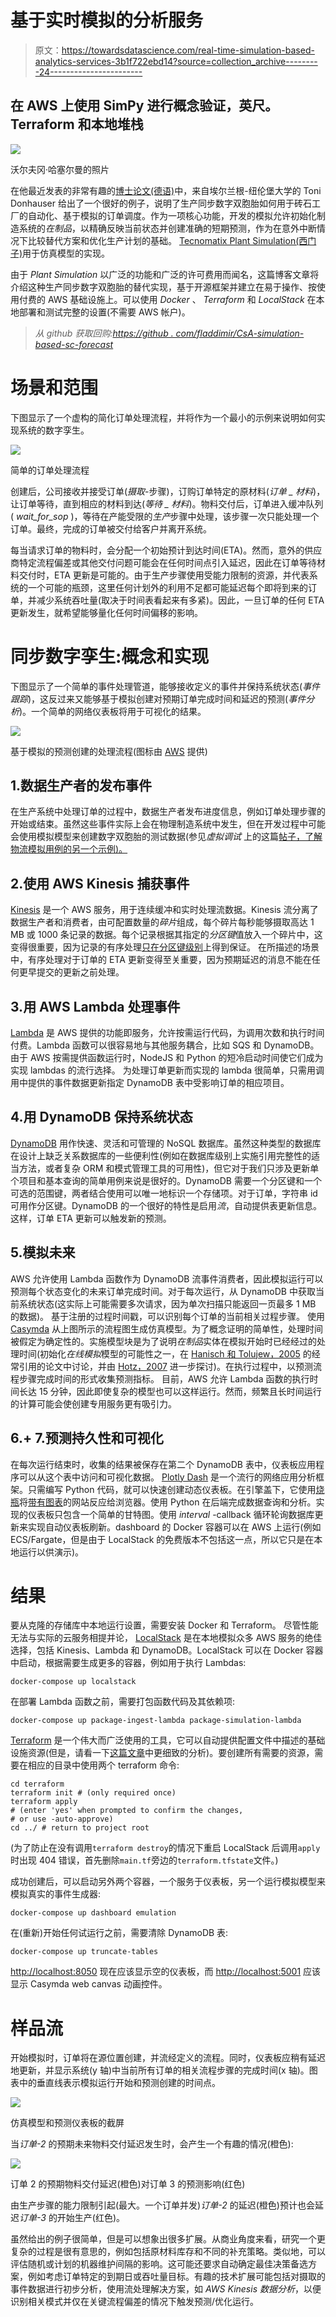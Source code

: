 # 基于实时模拟的分析服务

> 原文：<https://towardsdatascience.com/real-time-simulation-based-analytics-services-3b1f722ebd14?source=collection_archive---------24----------------------->

## 在 AWS 上使用 SimPy 进行概念验证，英尺。Terraform 和本地堆栈

![](img/918e4adab7d79861da656925e8aa2f94.png)

沃尔夫冈·哈塞尔曼的照片

在他最近发表的非常有趣的[博士论文(德语)](http://nbn-resolving.de/urn:nbn:de:bvb:29-opus4-145483)中，来自埃尔兰根-纽伦堡大学的 Toni Donhauser 给出了一个很好的例子，说明了生产同步数字双胞胎如何用于砖石工厂的自动化、基于模拟的订单调度。作为一项核心功能，开发的模拟允许初始化制造系统的*在制品*，以精确反映当前状态并创建准确的短期预测，作为在意外中断情况下比较替代方案和优化生产计划的基础。 [Tecnomatix Plant Simulation(西门子)](https://www.plm.automation.siemens.com/global/de/products/manufacturing-planning/plant-simulation-throughput-optimization.html)用于仿真模型的实现。

由于 *Plant Simulation* 以广泛的功能和广泛的许可费用而闻名，这篇博客文章将介绍这种生产同步数字双胞胎的替代实现，基于开源框架并建立在易于操作、按使用付费的 AWS 基础设施上。可以使用 *Docker* 、 *Terraform* 和 *LocalStack* 在本地部署和测试完整的设置(不需要 AWS 帐户)。

> *从 github 获取回购:*[*https://github . com/fladdimir/CsA-simulation-based-sc-forecast*](https://github.com/fladdimir/csa-simulation-based-sc-forecast)

# 场景和范围

下图显示了一个虚构的简化订单处理流程，并将作为一个最小的示例来说明如何实现系统的数字孪生。

![](img/3eaa970153036d1e08f8e2ad44605df5.png)

简单的订单处理流程

创建后，公司接收并接受订单(*摄取*-步骤)，订购订单特定的原材料(*订单 _ 材料*)，让订单等待，直到相应的材料到达(*等待 _ 材料*)。物料交付后，订单进入缓冲队列( *wait_for_sop* )，等待在产能受限的*生产*步骤中处理，该步骤一次只能处理一个订单。最终，完成的订单被交付给客户并离开系统。

每当请求订单的物料时，会分配一个初始预计到达时间(ETA)。然而，意外的供应商特定流程偏差或其他交付问题可能会在任何时间点引入延迟，因此在订单等待材料交付时，ETA 更新是可能的。由于生产步骤使用受能力限制的资源，并代表系统的一个可能的瓶颈，这里任何计划外的利用不足都可能延迟每个即将到来的订单，并减少系统吞吐量(取决于时间表看起来有多紧)。因此，一旦订单的任何 ETA 更新发生，就希望能够量化任何时间偏移的影响。

# 同步数字孪生:概念和实现

下图显示了一个简单的事件处理管道，能够接收定义的事件并保持系统状态(*事件跟踪*)，这反过来又能够基于模拟创建对预期订单完成时间和延迟的预测(*事件分析*)。一个简单的网络仪表板将用于可视化的结果。

![](img/1bb53469b2c5aa60ab2fcaca3121eebd.png)

基于模拟的预测创建的处理流程(图标由 [AWS](https://aws.amazon.com/de/architecture/icons/) 提供)

## 1.数据生产者的发布事件

在生产系统中处理订单的过程中，数据生产者发布进度信息，例如订单处理步骤的开始或结束。虽然这些事件实际上会在物理制造系统中发生，但在开发过程中可能会使用模拟模型来创建数字双胞胎的测试数据(参见*虚拟调试* 上的这篇[帖子，了解物流模拟用例的另一个示例)。](https://fladdimir.github.io/post/csa-vcom/)

## 2.使用 AWS Kinesis 捕获事件

[Kinesis](https://docs.aws.amazon.com/streams/latest/dev/key-concepts.html) 是一个 AWS 服务，用于连续缓冲和实时处理流数据。Kinesis 流分离了数据生产者和消费者，由可配置数量的*碎片*组成，每个碎片每秒能够摄取高达 1 MB 或 1000 条记录的数据。每个记录根据其指定的*分区键*值放入一个碎片中，这变得很重要，因为记录的有序处理[只在分区键级别](https://aws.amazon.com/blogs/compute/new-aws-lambda-scaling-controls-for-kinesis-and-dynamodb-event-sources/)上得到保证。
在所描述的场景中，有序处理对于订单的 ETA 更新变得至关重要，因为预期延迟的消息不能在任何更早提交的更新之前处理。

## 3.用 AWS Lambda 处理事件

[Lambda](https://aws.amazon.com/lambda/?nc1=h_ls) 是 AWS 提供的功能即服务，允许按需运行代码，为调用次数和执行时间付费。Lambda 函数可以很容易地与其他服务耦合，比如 SQS 和 DynamoDB。由于 AWS 按需提供函数运行时，NodeJS 和 Python 的短冷启动时间使它们成为实现 lambdas 的流行选择。
为处理订单更新而实现的 lambda 很简单，只需用调用中提供的事件数据更新指定 DynamoDB 表中受影响订单的相应项目。

## 4.用 DynamoDB 保持系统状态

[DynamoDB](https://docs.aws.amazon.com/amazondynamodb/latest/developerguide/Introduction.html) 用作快速、灵活和可管理的 NoSQL 数据库。虽然这种类型的数据库在设计上缺乏关系数据库的一些便利性(例如在数据库级别上实施引用完整性的适当方法，或者复杂 ORM 和模式管理工具的可用性)，但它对于我们只涉及更新单个项目和基本查询的简单用例来说是很好的。DynamoDB 需要一个分区键和一个可选的范围键，两者结合使用可以唯一地标识一个存储项。对于订单，字符串 id 可用作分区键。DynamoDB 的一个很好的特性是启用*流*，自动提供表更新信息。这样，订单 ETA 更新可以触发新的预测。

## 5.模拟未来

AWS 允许使用 Lambda 函数作为 DynamoDB 流事件消费者，因此模拟运行可以预测每个状态变化的未来订单完成时间。对于每次运行，从 DynamoDB 中获取当前系统状态(这实际上可能需要多次请求，因为单次扫描只能返回一页最多 1 MB 的数据)。
基于注册的过程时间戳，可以识别每个订单的当前相关过程步骤。
使用 [Casymda](https://fladdimir.github.io/post/casymda/) 从上图所示的流程图生成仿真模型。为了概念证明的简单性，处理时间被假定为确定性的。实施模型块是为了说明*在制品*实体在模拟开始时已经经过的处理时间(初始化*在线模拟*模型的可能性之一，在 [Hanisch 和 Tolujew，2005](https://informs-sim.org/wsc05papers/222.pdf) 的经常引用的论文中讨论，并由 [Hotz，2007](https://d-nb.info/987148664/34) 进一步探讨)。在执行过程中，以预测流程步骤完成时间的形式收集预测指标。
目前，AWS 允许 Lambda 函数的执行时间长达 15 分钟，因此即使复杂的模型也可以这样运行。然而，频繁且长时间运行的计算可能会使创建专用服务更有吸引力。

## 6.+ 7.预测持久性和可视化

在每次运行结束时，收集的结果被保存在第二个 DynamoDB 表中，仪表板应用程序可以从这个表中访问和可视化数据。
[Plotly Dash](https://github.com/plotly/dash) 是一个流行的网络应用分析框架。只需编写 Python 代码，就可以快速创建动态仪表板。在引擎盖下，它使用[烧瓶](https://flask.palletsprojects.com/en/1.1.x/)将[带有](https://dash.plotly.com/react-for-python-developers)[图表](https://github.com/plotly/plotly.js/)的网站反应给浏览器。使用 Python 在后端完成数据查询和分析。实现的仪表板只包含一个简单的甘特图。使用 *interval* -callback 循环轮询数据库更新来实现自动仪表板刷新。dashboard 的 Docker 容器可以在 AWS 上运行(例如 ECS/Fargate，但是由于 LocalStack 的免费版本不包括这一点，所以它只是在本地运行以供演示)。

# 结果

要从克隆的存储库中本地运行设置，需要安装 Docker 和 Terraform。
尽管性能无法与实际的云服务相提并论， [LocalStack](https://github.com/localstack/localstack) 是在本地模拟众多 AWS 服务的绝佳选择，包括 Kinesis、Lambda 和 DynamoDB。LocalStack 可以在 Docker 容器中启动，根据需要生成更多的容器，例如用于执行 Lambdas:

```
docker-compose up localstack
```

在部署 Lambda 函数之前，需要打包函数代码及其依赖项:

```
docker-compose up package-ingest-lambda package-simulation-lambda
```

[Terraform](https://www.terraform.io/) 是一个伟大而广泛使用的工具，它可以自动提供配置文件中描述的基础设施资源(但是，请看一下[这篇文章](https://itnext.io/things-i-wish-i-knew-about-terraform-before-jumping-into-it-43ee92a9dd65)中更细致的分析)。要创建所有需要的资源，需要在相应的目录中使用两个 terraform 命令:

```
cd terraform
terraform init # (only required once)
terraform apply
# (enter 'yes' when prompted to confirm the changes,
# or use -auto-approve)
cd ../ # return to project root
```

(为了防止在没有调用`terraform destroy`的情况下重启 LocalStack 后调用`apply`时出现 404 错误，首先删除`main.tf`旁边的`terraform.tfstate`文件。)

成功创建后，可以启动另外两个容器，一个服务于仪表板，另一个运行模拟模型来模拟真实的事件生成器:

```
docker-compose up dashboard emulation
```

在(重新)开始任何试运行之前，需要清除 DynamoDB 表:

```
docker-compose up truncate-tables
```

[http://localhost:8050](http://localhost:8050/) 现在应该显示空的仪表板，而 [http://localhost:5001](http://localhost:5001/) 应该显示 Casymda web canvas 动画控件。

# 样品流

开始模拟时，订单将在源位置创建，并流经定义的流程。同时，仪表板应稍有延迟地更新，并显示系统(y 轴)中当前所有订单的相关流程步骤的完成时间(x 轴)。图表中的垂直线表示模拟运行开始和预测创建的时间点。

![](img/9b3a8cbcdfd5107863aa8ad8ad6c6f9b.png)

仿真模型和预测仪表板的截屏

当*订单-2* 的预期未来物料交付延迟发生时，会产生一个有趣的情况(橙色):

![](img/874e21fd6660ad0fc2f0a0f79a3fc7a5.png)

订单 2 的预期物料交付延迟(橙色)对订单 3 的预测影响(红色)

由生产步骤的能力限制引起(最大。一个订单并发)*订单-2* 的延迟(橙色)预计也会延迟*订单-3* 的开始生产(红色)。

虽然给出的例子很简单，但是可以想象出很多扩展。从商业角度来看，研究一个更复杂的过程是很有意思的，例如包括原材料库存和不同的补充策略。类似地，可以评估随机或计划的机器维护间隔的影响。这可能还要求自动确定最佳决策备选方案，例如考虑订单特定的到期日或吞吐量目标。有趣的技术扩展可能包括对摄取的事件数据进行初步分析，使用流处理解决方案，如 *AWS Kinesis 数据分析*，以便识别相关模式并仅在关键流程偏差的情况下触发预测/优化运行。